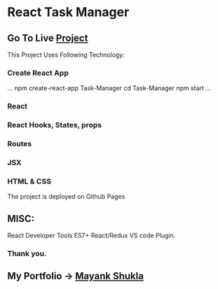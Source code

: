 # React Task Manager
## Go To Live [Project](https://ms-mayank.github.io/Task-Manager/)

This Project Uses Following Technology:
### Create React App
...
npm create-react-app Task-Manager
cd Task-Manager
npm start
...
### React
  ### React Hooks, States, props
### Routes
### JSX
### HTML & CSS



The project is deployed on Github Pages


## MISC:
React Developer Tools
ES7+ React/Redux VS code Plugin.

### Thank you.
## My Portfolio -> [Mayank Shukla](https://ms-mayank.github.io)
